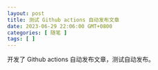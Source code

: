 ```yaml
---
layout: post
title: 测试 Github actions 自动发布文章
date: 2023-06-29 22:06:00 GMT+0800
categories: [ 随笔 ]
tags: [ ]
---
```


开发了 Github actions 自动发布文章，测试自动发布。

